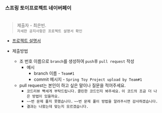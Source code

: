 <br/>

### 스프링 토이프로젝트 네이버페이 <br/><br/>
> 제출자 - 최은빈.  
> ```자세한 공지사항은 프로젝트 설명서 확인```


- [프로젝트 설명서](https://echoiing-fastcampus-backend.notion.site/2-Naver-Pay-bfae0ebca18a4c20a352e63e00289fc1)
      
- 제출방법
    - 조 번호 이름으로 ````branch````를 생성하여 ````push````후 ````pull request```` 작성
        - 예시
            - branch 이름 - ````Team#1````
            - commit 메시지 - ````Spring Toy Project upload by Team#1````
    - pull request는 본인이 하고 싶은 말이나 질문을 적어주세요.
        - ````코드리뷰 빡세게 부탁드립니다.```` ````클린한 코드인지 봐주세요.```` ````이 코드의 조금 더 나은 방법이 있을까요.````
        - ````~~번 문제 풀지 못했습니다.```` ````~~번 문제 풀이 방법을 알려주시면 감사하겠습니다.````
        - ````결과는 나왔는데 맞는지 모르겠습니다.````
